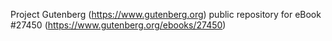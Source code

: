 Project Gutenberg (https://www.gutenberg.org) public repository for eBook #27450 (https://www.gutenberg.org/ebooks/27450)
